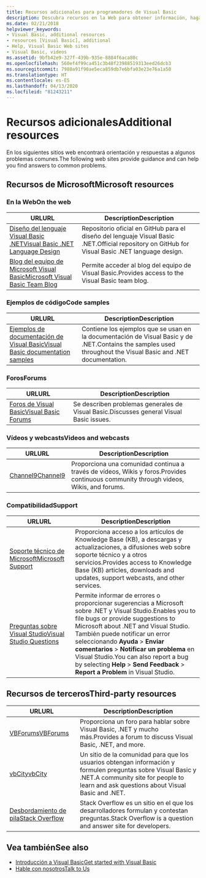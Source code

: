 ```yaml
---
title: Recursos adicionales para programadores de Visual Basic
description: Descubra recursos en la Web para obtener información, haga preguntas y obtenga más información sobre Visual Basic.
ms.date: 02/21/2018
helpviewer_keywords:
- Visual Basic, additional resources
- resources [Visual Basic], additional
- Help, Visual Basic Web sites
- Visual Basic, videos
ms.assetid: 9bfb42e9-327f-439b-935e-8884f6aca80c
ms.openlocfilehash: 560ef4f99ca451c3b48f23988519313eed26dcb3
ms.sourcegitcommit: 7980a91f90ae5eca859db7e6bfa03e23e76a1a50
ms.translationtype: HT
ms.contentlocale: es-ES
ms.lasthandoff: 04/13/2020
ms.locfileid: "81243211"
---
```

# <a name="additional-resources"></a><span data-ttu-id="abd9c-103">Recursos adicionales</span><span class="sxs-lookup"><span data-stu-id="abd9c-103">Additional resources</span></span>

<span data-ttu-id="abd9c-104">En los siguientes sitios web encontrará orientación y respuestas a algunos problemas comunes.</span><span class="sxs-lookup"><span data-stu-id="abd9c-104">The following web sites provide guidance and can help you find answers to common problems.</span></span>

## <a name="microsoft-resources"></a><span data-ttu-id="abd9c-105">Recursos de Microsoft</span><span class="sxs-lookup"><span data-stu-id="abd9c-105">Microsoft resources</span></span>

### <a name="on-the-web"></a><span data-ttu-id="abd9c-106">En la Web</span><span class="sxs-lookup"><span data-stu-id="abd9c-106">On the web</span></span>

|<span data-ttu-id="abd9c-107">URL</span><span class="sxs-lookup"><span data-stu-id="abd9c-107">URL</span></span>|<span data-ttu-id="abd9c-108">Description</span><span class="sxs-lookup"><span data-stu-id="abd9c-108">Description</span></span>|
|----------|----------------|
|[<span data-ttu-id="abd9c-109">Diseño del lenguaje Visual Basic .NET</span><span class="sxs-lookup"><span data-stu-id="abd9c-109">Visual Basic .NET Language Design</span></span>](https://github.com/dotnet/vblang)|<span data-ttu-id="abd9c-110">Repositorio oficial en GitHub para el diseño del lenguaje Visual Basic .NET.</span><span class="sxs-lookup"><span data-stu-id="abd9c-110">Official repository on GitHub for Visual Basic .NET language design.</span></span>|
|[<span data-ttu-id="abd9c-111">Blog del equipo de Microsoft Visual Basic</span><span class="sxs-lookup"><span data-stu-id="abd9c-111">Microsoft Visual Basic Team Blog</span></span>](https://devblogs.microsoft.com/vbteam/)|<span data-ttu-id="abd9c-112">Permite acceder al blog del equipo de Visual Basic.</span><span class="sxs-lookup"><span data-stu-id="abd9c-112">Provides access to the Visual Basic team blog.</span></span>|

### <a name="code-samples"></a><span data-ttu-id="abd9c-113">Ejemplos de código</span><span class="sxs-lookup"><span data-stu-id="abd9c-113">Code samples</span></span>

|<span data-ttu-id="abd9c-114">URL</span><span class="sxs-lookup"><span data-stu-id="abd9c-114">URL</span></span>|<span data-ttu-id="abd9c-115">Description</span><span class="sxs-lookup"><span data-stu-id="abd9c-115">Description</span></span>|
|----------|----------------|
|[<span data-ttu-id="abd9c-116">Ejemplos de documentación de Visual Basic</span><span class="sxs-lookup"><span data-stu-id="abd9c-116">Visual Basic documentation samples</span></span>](https://github.com/dotnet/docs/tree/master/samples/snippets/visualbasic)|<span data-ttu-id="abd9c-117">Contiene los ejemplos que se usan en la documentación de Visual Basic y de .NET.</span><span class="sxs-lookup"><span data-stu-id="abd9c-117">Contains the samples used throughout the Visual Basic and .NET documentation.</span></span>|

### <a name="forums"></a><span data-ttu-id="abd9c-118">Foros</span><span class="sxs-lookup"><span data-stu-id="abd9c-118">Forums</span></span>

|<span data-ttu-id="abd9c-119">URL</span><span class="sxs-lookup"><span data-stu-id="abd9c-119">URL</span></span>|<span data-ttu-id="abd9c-120">Description</span><span class="sxs-lookup"><span data-stu-id="abd9c-120">Description</span></span>|
|----------|----------------|
|[<span data-ttu-id="abd9c-121">Foros de Visual Basic</span><span class="sxs-lookup"><span data-stu-id="abd9c-121">Visual Basic Forums</span></span>](https://social.msdn.microsoft.com/Forums/vstudio/home?forum=vbgeneral)|<span data-ttu-id="abd9c-122">Se describen problemas generales de Visual Basic.</span><span class="sxs-lookup"><span data-stu-id="abd9c-122">Discusses general Visual Basic issues.</span></span>|

### <a name="videos-and-webcasts"></a><span data-ttu-id="abd9c-123">Vídeos y webcasts</span><span class="sxs-lookup"><span data-stu-id="abd9c-123">Videos and webcasts</span></span>

|<span data-ttu-id="abd9c-124">URL</span><span class="sxs-lookup"><span data-stu-id="abd9c-124">URL</span></span>|<span data-ttu-id="abd9c-125">Description</span><span class="sxs-lookup"><span data-stu-id="abd9c-125">Description</span></span>|
|----------|----------------|
|[<span data-ttu-id="abd9c-126">Channel9</span><span class="sxs-lookup"><span data-stu-id="abd9c-126">Channel9</span></span>](https://channel9.msdn.com/)|<span data-ttu-id="abd9c-127">Proporciona una comunidad continua a través de vídeos, Wikis y foros.</span><span class="sxs-lookup"><span data-stu-id="abd9c-127">Provides continuous community through videos, Wikis, and forums.</span></span>|

### <a name="support"></a><span data-ttu-id="abd9c-128">Compatibilidad</span><span class="sxs-lookup"><span data-stu-id="abd9c-128">Support</span></span>

|<span data-ttu-id="abd9c-129">URL</span><span class="sxs-lookup"><span data-stu-id="abd9c-129">URL</span></span>|<span data-ttu-id="abd9c-130">Description</span><span class="sxs-lookup"><span data-stu-id="abd9c-130">Description</span></span>|
|----------|----------------|
|[<span data-ttu-id="abd9c-131">Soporte técnico de Microsoft</span><span class="sxs-lookup"><span data-stu-id="abd9c-131">Microsoft Support</span></span>](https://support.microsoft.com)|<span data-ttu-id="abd9c-132">Proporciona acceso a los artículos de Knowledge Base (KB), a descargas y actualizaciones, a difusiones web sobre soporte técnico y a otros servicios.</span><span class="sxs-lookup"><span data-stu-id="abd9c-132">Provides access to Knowledge Base (KB) articles, downloads and updates, support webcasts, and other services.</span></span>|
|[<span data-ttu-id="abd9c-133">Preguntas sobre Visual Studio</span><span class="sxs-lookup"><span data-stu-id="abd9c-133">Visual Studio Questions</span></span>](https://developercommunity.visualstudio.com)|<span data-ttu-id="abd9c-134">Permite informar de errores o proporcionar sugerencias a Microsoft sobre .NET y Visual Studio.</span><span class="sxs-lookup"><span data-stu-id="abd9c-134">Enables you to file bugs or provide suggestions to Microsoft about .NET and Visual Studio.</span></span> <span data-ttu-id="abd9c-135">También puede notificar un error seleccionando **Ayuda** > **Enviar comentarios** > **Notificar un problema** en Visual Studio.</span><span class="sxs-lookup"><span data-stu-id="abd9c-135">You can also report a bug by selecting **Help** > **Send Feedback** > **Report a Problem** in Visual Studio.</span></span>|

## <a name="third-party-resources"></a><span data-ttu-id="abd9c-136">Recursos de terceros</span><span class="sxs-lookup"><span data-stu-id="abd9c-136">Third-party resources</span></span>

|<span data-ttu-id="abd9c-137">URL</span><span class="sxs-lookup"><span data-stu-id="abd9c-137">URL</span></span>|<span data-ttu-id="abd9c-138">Description</span><span class="sxs-lookup"><span data-stu-id="abd9c-138">Description</span></span>|
|----------|----------------|
|[<span data-ttu-id="abd9c-139">VBForums</span><span class="sxs-lookup"><span data-stu-id="abd9c-139">VBForums</span></span>](http://www.vbforums.com/)|<span data-ttu-id="abd9c-140">Proporciona un foro para hablar sobre Visual Basic, .NET y mucho más.</span><span class="sxs-lookup"><span data-stu-id="abd9c-140">Provides a forum to discuss Visual Basic, .NET, and more.</span></span>|
|[<span data-ttu-id="abd9c-141">vbCity</span><span class="sxs-lookup"><span data-stu-id="abd9c-141">vbCity</span></span>](http://vbcity.com/)|<span data-ttu-id="abd9c-142">Un sitio de la comunidad para que los usuarios obtengan información y formulen preguntas sobre Visual Basic y .NET.</span><span class="sxs-lookup"><span data-stu-id="abd9c-142">A community site for people to learn and ask questions about Visual Basic and .NET.</span></span>|
|[<span data-ttu-id="abd9c-143">Desbordamiento de pila</span><span class="sxs-lookup"><span data-stu-id="abd9c-143">Stack Overflow</span></span>](https://stackoverflow.com/questions/tagged/vb.net)|<span data-ttu-id="abd9c-144">Stack Overflow es un sitio en el que los desarrolladores formulan y contestan preguntas.</span><span class="sxs-lookup"><span data-stu-id="abd9c-144">Stack Overflow is a question and answer site for developers.</span></span>|

## <a name="see-also"></a><span data-ttu-id="abd9c-145">Vea también</span><span class="sxs-lookup"><span data-stu-id="abd9c-145">See also</span></span>

- [<span data-ttu-id="abd9c-146">Introducción a Visual Basic</span><span class="sxs-lookup"><span data-stu-id="abd9c-146">Get started with Visual Basic</span></span>](../../visual-basic/getting-started/index.md)
- [<span data-ttu-id="abd9c-147">Hable con nosotros</span><span class="sxs-lookup"><span data-stu-id="abd9c-147">Talk to Us</span></span>](/visualstudio/ide/feedback-options)
